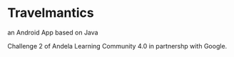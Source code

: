 # Travelmantics

an Android App based on Java

Challenge 2 of Andela Learning Community 4.0 in partnershp with Google.

